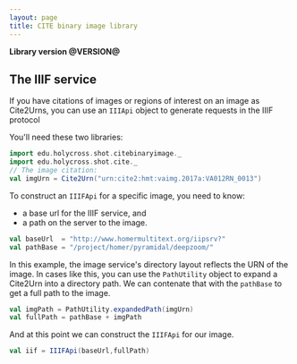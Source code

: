 ```yaml
---
layout: page
title: CITE binary image library
---
```



**Library version @VERSION@**

## The IIIF service

If you have citations of images or regions of interest on an image as Cite2Urns,  you can use an `IIIApi` object to generate requests in the IIIF protocol

You'll need these two libraries:

```scala mdoc
import edu.holycross.shot.citebinaryimage._
import edu.holycross.shot.cite._
// The image citation:
val imgUrn = Cite2Urn("urn:cite2:hmt:vaimg.2017a:VA012RN_0013")
```

To construct an `IIIFApi` for a specific image, you need to know:

- a base url for the IIIF service, and
- a path on the server to the image.

```scala mdoc
val baseUrl  = "http://www.homermultitext.org/iipsrv?"
val pathBase = "/project/homer/pyramidal/deepzoom/"
```

In this example, the image service's directory layout reflects the URN of the image.  In cases like this, you can use the `PathUtility` object to expand a Cite2Urn into a directory path.  We can contenate that with the `pathBase` to get a full path to the image.


```scala mdoc
val imgPath = PathUtility.expandedPath(imgUrn)
val fullPath = pathBase + imgPath
```
And at this point we can construct the `IIIFApi` for our image.

```scala mdoc
val iif = IIIFApi(baseUrl,fullPath)
```
